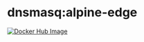 # dnsmasq:alpine-edge
[![Docker Hub Image](https://img.shields.io/docker/v/rafaelwastaken/dnsmasq/alpine-edge)](https://hub.docker.com/repository/docker/rafaelwastaken/dnsmasq)